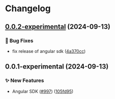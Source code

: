 # Changelog

## [0.0.2-experimental](https://github.com/open-feature/js-sdk/compare/angular-sdk-v0.0.1-experimental...angular-sdk-v0.0.2-experimental) (2024-09-13)


### 🐛 Bug Fixes

* fix release of angular sdk ([4a370cc](https://github.com/open-feature/js-sdk/commit/4a370cc73f15f2188ca6aac4c5ae8c842e854b73))

## 0.0.1-experimental (2024-09-13)


### ✨ New Features

* Angular SDK ([#997](https://github.com/open-feature/js-sdk/issues/997)) ([105fd95](https://github.com/open-feature/js-sdk/commit/105fd95e344822ffcfc54d328a28676b6f27f38e))
